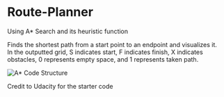 # Route-Planner
Using A* Search and its heuristic function

Finds the shortest path from a start point to an endpoint and visualizes it. <br>
In the outputted grid, S indicates start, F indicates finish, X indicates obstacles, 0 represents empty space, and 1 represents taken path.

![A* Code Structure](https://video.udacity-data.com/topher/2019/August/5d4a19a8_a-star-code-structure/a-star-code-structure.png)

Credit to Udacity for the starter code
